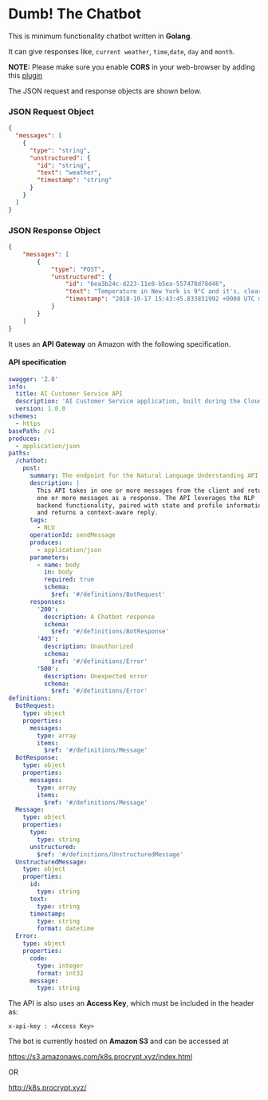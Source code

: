 # Dumb! The Chatbot
This is minimum functionality chatbot written in **Golang**.

It can give responses like, `current weather`, `time`,`date`, `day` and `month`.

**NOTE:** Please make sure you enable **CORS** in your web-browser by adding this [plugin](https://chrome.google.com/webstore/detail/allow-control-allow-origi/nlfbmbojpeacfghkpbjhddihlkkiljbi?hl=en)

The JSON request and response objects are shown below.

### JSON Request Object

```json
{
  "messages": [
    {
      "type": "string",
      "unstructured": {
        "id": "string",
        "text": "weather",
        "timestamp": "string"
      }
    }
  ]
}
```

### JSON Response Object

```json
{
    "messages": [
        {
            "type": "POST",
            "unstructured": {
                "id": "6ea3b24c-d223-11e8-b5ea-557478d78d46",
                "text": "Temperature in New York is 9°C and it's, clear sky.",
                "timestamp": "2018-10-17 15:43:45.833831992 +0000 UTC m=+2558.925851738"
            }
        }
    ]
}
```

It uses an **API Gateway** on Amazon with the following specification.

#### API specification
```yaml
swagger: '2.0'
info:
  title: AI Customer Service API
  description: 'AI Customer Service application, built during the Cloud and Big Data course at Columbia University.'
  version: 1.0.0
schemes:
  - https
basePath: /v1
produces:
  - application/json
paths:
  /chatbot:
    post:
      summary: The endpoint for the Natural Language Understanding API.
      description: |
        This API takes in one or more messages from the client and returns
        one or more messages as a response. The API leverages the NLP
        backend functionality, paired with state and profile information
        and returns a context-aware reply.
      tags:
        - NLU
      operationId: sendMessage
      produces:
        - application/json
      parameters:
        - name: body
          in: body
          required: true
          schema:
            $ref: '#/definitions/BotRequest'
      responses:
        '200':
          description: A Chatbot response
          schema:
            $ref: '#/definitions/BotResponse'
        '403':
          description: Unauthorized
          schema:
            $ref: '#/definitions/Error'
        '500':
          description: Unexpected error
          schema:
            $ref: '#/definitions/Error'
definitions:
  BotRequest:
    type: object
    properties:
      messages:
        type: array
        items:
          $ref: '#/definitions/Message'
  BotResponse:
    type: object
    properties:
      messages:
        type: array
        items:
          $ref: '#/definitions/Message'
  Message:
    type: object
    properties:
      type:
        type: string
      unstructured:
        $ref: '#/definitions/UnstructuredMessage'
  UnstructuredMessage:
    type: object
    properties:
      id:
        type: string
      text:
        type: string
      timestamp:
        type: string
        format: datetime
  Error:
    type: object
    properties:
      code:
        type: integer
        format: int32
      message:
        type: string
``` 


The API is also uses an **Access Key**, which must be included in the header as:

`x-api-key : <Access Key>`

The bot is currently hosted on **Amazon S3** and can be accessed at 

https://s3.amazonaws.com/k8s.procrypt.xyz/index.html 

OR

http://k8s.procrypt.xyz/